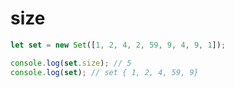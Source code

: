 # size 

```javascript
let set = new Set([1, 2, 4, 2, 59, 9, 4, 9, 1]);

console.log(set.size); // 5
console.log(set); // set { 1, 2, 4, 59, 9}
```